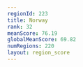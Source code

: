 ```yaml
---
regionId: 223
title: Norway
rank: 32
meanScore: 76.19
globalMeanScore: 69.82
numRegions: 220
layout: region_score
---
```

